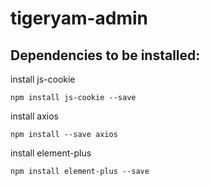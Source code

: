 # tigeryam-admin

## Dependencies to be installed:

install js-cookie

```
npm install js-cookie --save
```

install axios

```
npm install --save axios
```

install element-plus

```
npm install element-plus --save
```